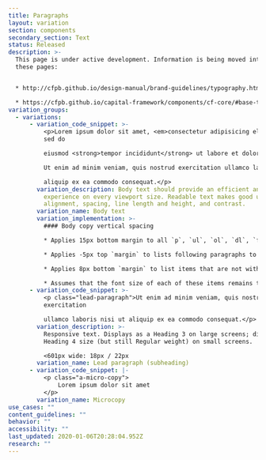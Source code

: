```yaml
---
title: Paragraphs
layout: variation
section: components
secondary_section: Text
status: Released
description: >-
  This page is under active development. Information is being moved into it from
  these pages:


  * http://cfpb.github.io/design-manual/brand-guidelines/typography.html

  * https://cfpb.github.io/capital-framework/components/cf-core/#base-typography
variation_groups:
  - variations:
      - variation_code_snippet: >-
          <p>Lorem ipsum dolor sit amet, <em>consectetur adipisicing elit</em>,
          sed do

          eiusmod <strong>tempor incididunt</strong> ut labore et dolore magna aliqua.

          Ut enim ad minim veniam, quis nostrud exercitation ullamco laboris nisi ut

          aliquip ex ea commodo consequat.</p>
        variation_description: Body text should provide an efficient and pleasant
          experience on every viewport size. Readable text makes good use of
          alignment, spacing, line length and height, and contrast.
        variation_name: Body text
        variation_implementation: >-
          #### Body copy vertical spacing

          * Applies 15px bottom margin to all `p`, `ul`, `ol`, `dl`, `figure`, `table`, and `blockquote` elements.

          * Applies -5px top `margin` to lists following paragraphs to reduce `margin between them to 10px.

          * Applies 8px bottom `margin` to list items that are not within a nav element.

          * Assumes that the font size of each of these items remains the default.
      - variation_code_snippet: >-
          <p class="lead-paragraph">Ut enim ad minim veniam, quis nostrud
          exercitation

          ullamco laboris nisi ut aliquip ex ea commodo consequat.</p>
        variation_description: >-
          Responsive text. Displays as a Heading 3 on large screens; displays at
          Heading 4 size (but still Regular weight) on small screens.

          <601px wide: 18px / 22px
        variation_name: Lead paragraph (subheading)
      - variation_code_snippet: |-
          <p class="a-micro-copy">
              Lorem ipsum dolor sit amet
          </p>
        variation_name: Microcopy
use_cases: ""
content_guidelines: ""
behavior: ""
accessibility: ""
last_updated: 2020-01-06T20:28:04.952Z
research: ""
---
```

